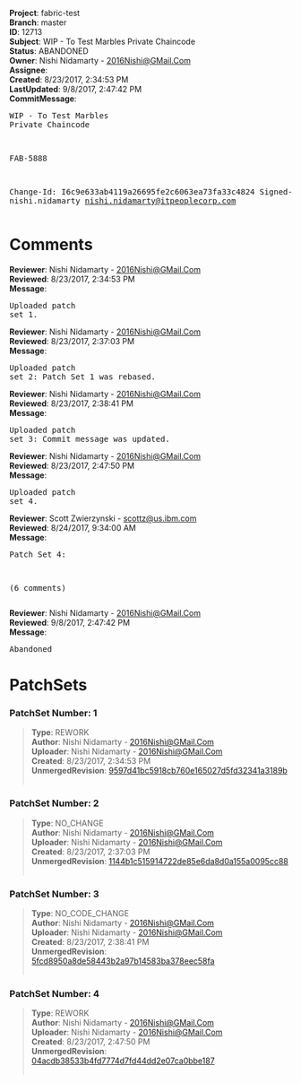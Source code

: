 <strong>Project</strong>: fabric-test<br><strong>Branch</strong>: master<br><strong>ID</strong>: 12713<br><strong>Subject</strong>: WIP - To Test Marbles Private Chaincode<br><strong>Status</strong>: ABANDONED<br><strong>Owner</strong>: Nishi Nidamarty - 2016Nishi@GMail.Com<br><strong>Assignee</strong>:<br><strong>Created</strong>: 8/23/2017, 2:34:53 PM<br><strong>LastUpdated</strong>: 9/8/2017, 2:47:42 PM<br><strong>CommitMessage</strong>:<br><pre>WIP - To Test Marbles Private Chaincode

FAB-5888

Change-Id: I6c9e633ab4119a26695fe2c6063ea73fa33c4824
Signed-off-by: nishi.nidamarty <nishi.nidamarty@itpeoplecorp.com>
</pre><h1>Comments</h1><strong>Reviewer</strong>: Nishi Nidamarty - 2016Nishi@GMail.Com<br><strong>Reviewed</strong>: 8/23/2017, 2:34:53 PM<br><strong>Message</strong>: <pre>Uploaded patch set 1.</pre><strong>Reviewer</strong>: Nishi Nidamarty - 2016Nishi@GMail.Com<br><strong>Reviewed</strong>: 8/23/2017, 2:37:03 PM<br><strong>Message</strong>: <pre>Uploaded patch set 2: Patch Set 1 was rebased.</pre><strong>Reviewer</strong>: Nishi Nidamarty - 2016Nishi@GMail.Com<br><strong>Reviewed</strong>: 8/23/2017, 2:38:41 PM<br><strong>Message</strong>: <pre>Uploaded patch set 3: Commit message was updated.</pre><strong>Reviewer</strong>: Nishi Nidamarty - 2016Nishi@GMail.Com<br><strong>Reviewed</strong>: 8/23/2017, 2:47:50 PM<br><strong>Message</strong>: <pre>Uploaded patch set 4.</pre><strong>Reviewer</strong>: Scott Zwierzynski - scottz@us.ibm.com<br><strong>Reviewed</strong>: 8/24/2017, 9:34:00 AM<br><strong>Message</strong>: <pre>Patch Set 4:

(6 comments)</pre><strong>Reviewer</strong>: Nishi Nidamarty - 2016Nishi@GMail.Com<br><strong>Reviewed</strong>: 9/8/2017, 2:47:42 PM<br><strong>Message</strong>: <pre>Abandoned</pre><h1>PatchSets</h1><h3>PatchSet Number: 1</h3><blockquote><strong>Type</strong>: REWORK<br><strong>Author</strong>: Nishi Nidamarty - 2016Nishi@GMail.Com<br><strong>Uploader</strong>: Nishi Nidamarty - 2016Nishi@GMail.Com<br><strong>Created</strong>: 8/23/2017, 2:34:53 PM<br><strong>UnmergedRevision</strong>: [9597d41bc5918cb760e165027d5fd32341a3189b](https://github.com/hyperledger-gerrit-archive/fabric-test/commit/9597d41bc5918cb760e165027d5fd32341a3189b)<br><br></blockquote><h3>PatchSet Number: 2</h3><blockquote><strong>Type</strong>: NO_CHANGE<br><strong>Author</strong>: Nishi Nidamarty - 2016Nishi@GMail.Com<br><strong>Uploader</strong>: Nishi Nidamarty - 2016Nishi@GMail.Com<br><strong>Created</strong>: 8/23/2017, 2:37:03 PM<br><strong>UnmergedRevision</strong>: [1144b1c515914722de85e6da8d0a155a0095cc88](https://github.com/hyperledger-gerrit-archive/fabric-test/commit/1144b1c515914722de85e6da8d0a155a0095cc88)<br><br></blockquote><h3>PatchSet Number: 3</h3><blockquote><strong>Type</strong>: NO_CODE_CHANGE<br><strong>Author</strong>: Nishi Nidamarty - 2016Nishi@GMail.Com<br><strong>Uploader</strong>: Nishi Nidamarty - 2016Nishi@GMail.Com<br><strong>Created</strong>: 8/23/2017, 2:38:41 PM<br><strong>UnmergedRevision</strong>: [5fcd8950a8de58443b2a97b14583ba378eec58fa](https://github.com/hyperledger-gerrit-archive/fabric-test/commit/5fcd8950a8de58443b2a97b14583ba378eec58fa)<br><br></blockquote><h3>PatchSet Number: 4</h3><blockquote><strong>Type</strong>: REWORK<br><strong>Author</strong>: Nishi Nidamarty - 2016Nishi@GMail.Com<br><strong>Uploader</strong>: Nishi Nidamarty - 2016Nishi@GMail.Com<br><strong>Created</strong>: 8/23/2017, 2:47:50 PM<br><strong>UnmergedRevision</strong>: [04acdb38533b4fd7774d7fd44dd2e07ca0bbe187](https://github.com/hyperledger-gerrit-archive/fabric-test/commit/04acdb38533b4fd7774d7fd44dd2e07ca0bbe187)<br><br></blockquote>